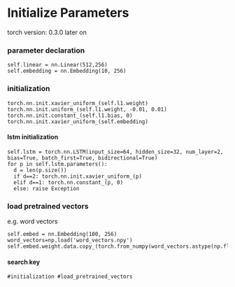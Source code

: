 # Initialize Parameters
torch version: 0.3.0 later on
### parameter declaration
~~~
self.linear = nn.Linear(512,256)
self.embedding = nn.Embedding(10, 256)
~~~

### initialization
~~~
torch.nn.init.xavier_uniform_(self.l1.weight)
torch.nn.init.uniform_(self.l1.weight, -0.01, 0.01)
torch.nn.init.constant_(self.l1.bias, 0)
torch.nn.init.xavier_uniform_(self.embedding)
~~~
#### lstm initialization
~~~
self.lstm = torch.nn.LSTM(input_size=64, hidden_size=32, num_layer=2, bias=True, batch_first=True, bidirectional=True)
for p in self.lstm.parameters():
  d = len(p.size())
  if d==2: torch.nn.init.xavier_uniform_(p)
  elif d==1: torch.nn.constant_(p, 0)
  else: raise Exception
~~~


### load pretrained vectors
e.g. word vectors
~~~
self.embed = nn.Embedding(100, 256)
word_vectors=np.load('word_vectors.npy')
self.embed.weight.data.copy_(torch.from_numpy(word_vectors.astype(np.float32)))
~~~

#### search key
~~~
#initialization #load_pretrained_vectors 
~~~
